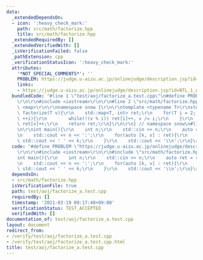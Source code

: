 ```yaml
---
data:
  _extendedDependsOn:
  - icon: ':heavy_check_mark:'
    path: src/math/factorize.hpp
    title: src/math/factorize.hpp
  _extendedRequiredBy: []
  _extendedVerifiedWith: []
  _isVerificationFailed: false
  _pathExtension: cpp
  _verificationStatusIcon: ':heavy_check_mark:'
  attributes:
    '*NOT_SPECIAL_COMMENTS*': ''
    PROBLEM: https://judge.u-aizu.ac.jp/onlinejudge/description.jsp?id=NTL_1_A
    links:
    - https://judge.u-aizu.ac.jp/onlinejudge/description.jsp?id=NTL_1_A
  bundledCode: "#line 1 \"test/aoj/factorize_a.test.cpp\"\n#define PROBLEM \"https://judge.u-aizu.ac.jp/onlinejudge/description.jsp?id=NTL_1_A\"\
    \r\n\r\n#include <iostream>\r\n\r\n#line 2 \"src/math/factorize.hpp\"\n\r\n#include\
    \ <map>\r\n\r\nnamespace snow {\r\n\r\ntemplate <typename T>\r\nstd::map<T, int>\
    \ factorize(T v){\r\n    std::map<T, int> ret;\r\n    for(T i = 2; i * i <= v;\
    \ ++i){\r\n        while(!(v % i)) ret[i]++, v /= i;\r\n    }\r\n    if(v != 1)\
    \ ret[v]++;\r\n    return ret;\r\n}\r\n\r\n} // namespace snow\n#line 6 \"test/aoj/factorize_a.test.cpp\"\
    \n\r\nint main(){\r\n    int n;\r\n    std::cin >> n;\r\n    auto ret = snow::factorize(n);\r\
    \n    std::cout << n << ':';\r\n    for(auto [k, v] : ret){\r\n        while(v--)\
    \ std::cout << ' ' << k;\r\n    }\r\n    std::cout << '\\n';\r\n}\r\n"
  code: "#define PROBLEM \"https://judge.u-aizu.ac.jp/onlinejudge/description.jsp?id=NTL_1_A\"\
    \r\n\r\n#include <iostream>\r\n\r\n#include \"src/math/factorize.hpp\"\r\n\r\n\
    int main(){\r\n    int n;\r\n    std::cin >> n;\r\n    auto ret = snow::factorize(n);\r\
    \n    std::cout << n << ':';\r\n    for(auto [k, v] : ret){\r\n        while(v--)\
    \ std::cout << ' ' << k;\r\n    }\r\n    std::cout << '\\n';\r\n}\r\n"
  dependsOn:
  - src/math/factorize.hpp
  isVerificationFile: true
  path: test/aoj/factorize_a.test.cpp
  requiredBy: []
  timestamp: '2021-03-19 09:17:48+09:00'
  verificationStatus: TEST_ACCEPTED
  verifiedWith: []
documentation_of: test/aoj/factorize_a.test.cpp
layout: document
redirect_from:
- /verify/test/aoj/factorize_a.test.cpp
- /verify/test/aoj/factorize_a.test.cpp.html
title: test/aoj/factorize_a.test.cpp
---
```

